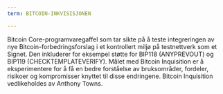 ```yaml
---
term: BITCOIN-INKVISISJONEN

---
```

Bitcoin Core-programvaregaffel som tar sikte på å teste integreringen av nye Bitcoin-forbedringsforslag i et kontrollert miljø på testnettverk som et Signet. Den inkluderer for eksempel støtte for BIP118 (ANYPREVOUT) og BIP119 (CHECKTEMPLATEVERIFY). Målet med Bitcoin Inquisition er å eksperimentere for å få en bedre forståelse av bruksområder, fordeler, risikoer og kompromisser knyttet til disse endringene. Bitcoin Inquisition vedlikeholdes av Anthony Towns.